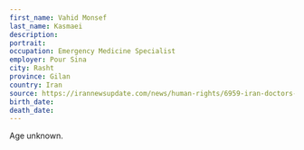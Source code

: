 ```yaml
---
first_name: Vahid Monsef
last_name: Kasmaei
description: 
portrait: 
occupation: Emergency Medicine Specialist	
employer: Pour Sina
city: Rasht
province: Gilan
country: Iran
source: https://irannewsupdate.com/news/human-rights/6959-iran-doctors-and-medical-staff-fall-victim-to-coronavirus-as-rulers-deal-with-indifference.html
birth_date: 
death_date: 
---
```


Age unknown.